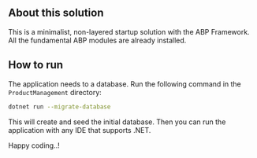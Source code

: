 ## About this solution

This is a minimalist, non-layered startup solution with the ABP Framework. All the fundamental ABP modules are already installed.

## How to run

The application needs to a database. Run the following command in the `ProductManagement` directory:

````bash
dotnet run --migrate-database
````

This will create and seed the initial database. Then you can run the application with any IDE that supports .NET.

Happy coding..!




